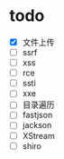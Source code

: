 # todo

- [x] 文件上传
- [ ] ssrf
- [ ] xss
- [ ] rce
- [ ] ssti
- [ ] xxe
- [ ] 目录遍历
- [ ] fastjson
- [ ] jackson
- [ ] XStream
- [ ] shiro
